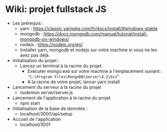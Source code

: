 # Wiki: projet fullstack JS

* Les prérequis :
  * yarn : https://classic.yarnpkg.com/fr/docs/install/#windows-stable
  * mongodb : https://docs.mongodb.com/manual/tutorial/install-mongodb-on-windows/
  * nodejs : https://nodejs.org/en/
  * Installer yarn, mongodb et nodejs sur votre machine si vous ne les avez pas déjà.
* Initialisation du projet : 
  * Lancez un terminal à la racine du projet.
    * Exécuter mongo.exe sur votre machine à l'emplacement suivant : ` "C:\Program Files\MongoDB\Server\4.2\bin`" 
    * A la racine de votre projet, lancer yarn install
* Lancement du serveur à la racine du projet
  * nodemon server/server.js
* Lancement de l'application à la racine du projet
  * npm start
* Initialisation de la base de données :
  * localhost/3000/api/setup
* Accueil de l'application
  * localhost/3001

